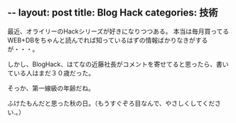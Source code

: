 --
layout: post
title: Blog Hack
categories: 技術
--

最近、オライリーのHackシリーズが好きになりつつある。
本当は毎月買ってるWEB+DBをちゃんと読んでれば知っているはずの情報ばかりなきがするが・・・。

しかし、BlogHack、はてなの近藤社長がコメントを寄せてると思ったら、書いている人はまだ３０歳だった。

そっか、第一線級の年齢だね。

ふけたもんだと思った秋の日。（もうすぐぞろ目なんで、やさしくしてください.。）

